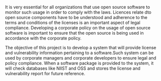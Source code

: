 It is very essential for all organizations that use open source software to monitor such usage in order to comply with the laws. Licences relate dto open source components have to be understood and adherence to the terms and conditions of the licenses is an important aspect of legal compliance. Developing a corporate policy on the usage of open source software is important to ensure that the open source is being used in accordance with the corporate policy.

The objective of this project is to develop a  system that will provide license and vulnerability information pertaining to a software.Such system can be used by corporate managers and corporate developers to ensure legal and policy compliance. When a software package is provided to the system, it will check databases like NIIST and OSS and stores the license and vulnerability report for future reference. 
